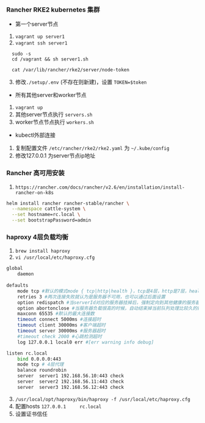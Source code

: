 ### Rancher RKE2 kubernetes 集群

* 第一个server节点
1. `vagrant up server1`
2. `vagrant ssh server1`

```shell
  sudo -s
  cd /vagrant && sh server1.sh

  cat /var/lib/rancher/rke2/server/node-token
```
3. 修改`./setup/.env` (不存在则新建)，设置 `TOKEN=$token`

* 所有其他server和worker节点
1. `vagrant up`
2. 其他server节点执行 `servers.sh`
3. worker节点节点执行 `workers.sh`

* kubectl外部连接
1. 复制配置文件 `/etc/rancher/rke2/rke2.yaml` 为 `~/.kube/config`
2. 修改127.0.0.1 为server节点ip地址

### Rancher 高可用安装
1. `https://rancher.com/docs/rancher/v2.6/en/installation/install-rancher-on-k8s`

```bash
helm install rancher rancher-stable/rancher \
  --namespace cattle-system \
  --set hostname=rc.local \
  --set bootstrapPassword=admin
```

### haproxy 4层负载均衡
1. `brew install haproxy`
2. `vi /usr/local/etc/haproxy.cfg`
```bash
global
    daemon
 
defaults
    mode tcp #默认的模式mode { tcp|http|health }，tcp是4层，http是7层，health只会返回OK
    retries 3 #两次连接失败就认为是服务器不可用，也可以通过后面设置
    option redispatch #当serverId对应的服务器挂掉后，强制定向到其他健康的服务器
    option abortonclose #当服务器负载很高的时候，自动结束掉当前队列处理比较久的链接
    maxconn 65535 #默认的最大连接数
    timeout connect 5000ms #连接超时
    timeout client 30000ms #客户端超时
    timeout server 30000ms #服务器超时
    #timeout check 2000 #心跳检测超时
    log 127.0.0.1 local0 err #[err warning info debug]

listen rc.local
    bind 0.0.0.0:443
    mode tcp # 4层代理
    balance roundrobin
    server  server1 192.168.56.10:443 check
    server  server2 192.168.56.11:443 check
    server  server3 192.168.56.12:443 check
```
3. `/usr/local/opt/haproxy/bin/haproxy -f /usr/local/etc/haproxy.cfg`
4. 配置hosts `127.0.0.1     rc.local` 
5. 设置证书信任